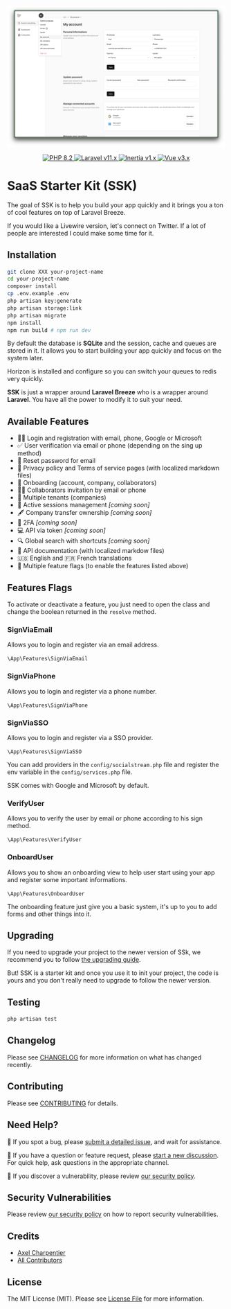 <p align="center">
    <img src="https://github.com/axeldotdev/ssk/blob/main/.github/header.png" alt="SSK UI Screenshot" />
</p>

<p align="center">
    <a href="https://php.net">
        <img alt="PHP 8.2" src="https://img.shields.io/badge/PHP-8.2-777BB4?style=for-the-badge&logo=php">
    </a>
    <a href="https://laravel.com">
        <img alt="Laravel v11.x" src="https://img.shields.io/badge/Laravel-v11.x-FF2D20?style=for-the-badge&logo=laravel">
    </a>
    <a href="https://inertiajs.com/">
        <img alt="Inertia v1.x" src="https://img.shields.io/badge/Inertia-v1.x-846CEE?style=for-the-badge">
    </a>
    <a href="https://vuejs.org/">
        <img alt="Vue v3.x" src="https://img.shields.io/badge/Vue-v3.x-42B883?style=for-the-badge">
    </a>
</p>

# SaaS Starter Kit (SSK)

The goal of SSK is to help you build your app quickly and it brings you a ton of cool features on top of Laravel Breeze.

If you would like a Livewire version, let's connect on Twitter. If a lot of people are interested I could make some time for it.

## Installation

```bash
git clone XXX your-project-name
cd your-project-name
composer install
cp .env.example .env
php artisan key:generate
php artisan storage:link
php artisan migrate
npm install
npm run build # npm run dev
```

By default the database is **SQLite** and the session, cache and queues are stored in it. It allows you to start building your app quickly and focus on the system later.

Horizon is installed and configure so you can switch your queues to redis very quickly.

**SSK** is just a wrapper around **Laravel Breeze** who is a wrapper around **Laravel**. You have all the power to modify it to suit your need.

## Available Features

- 🧑‍💻 Login and registration with email, phone, Google or Microsoft
- ✅ User verification via email or phone (depending on the sing up method)
- 🔑 Reset password for email
- 📜 Privacy policy and Terms of service pages (with localized markdown files)
- 🤝 Onboarding (account, company, collaborators)
- 🧑‍💼 Collaborators invitation by email or phone
- 🏁 Multiple tenants (companies)
- 🔬 Active sessions management *[coming soon]*
- 🖋️ Company transfer ownership *[coming soon]*
- 🔐 2FA *[coming soon]*
- 💻 API via token *[coming soon]*
- 🔍 Global search with shortcuts *[coming soon]*
- 📖 API documentation (with localized markdow files)
- 🇺🇸 English and 🇫🇷 French translations
- 🚦 Multiple feature flags (to enable the features listed above)

## Features Flags

To activate or deactivate a feature, you just need to open the class and change the boolean returned in the `resolve` method.

### SignViaEmail

Allows you to login and register via an email address.

`\App\Features\SignViaEmail`

### SignViaPhone

Allows you to login and register via a phone number.

`\App\Features\SignViaPhone`

### SignViaSSO

Allows you to login and register via a SSO provider.

`\App\Features\SignViaSSO`

You can add providers in the `config/socialstream.php` file and register the env variable in the `config/services.php` file.

SSK comes with Google and Microsoft by default.

### VerifyUser

Allows you to verify the user by email or phone according to his sign method.

`\App\Features\VerifyUser`

### OnboardUser

Allows you to show an onboarding view to help user start using your app and register some important informations.

`\App\Features\OnboardUser`

The onboarding feature just give you a basic system, it's up to you to add forms and other things into it.

## Upgrading

If you need to upgrade your project to the newer version of SSk, we recommend you to follow [the upgrading guide](UPGRADING.md).

But! SSK is a starter kit and once you use it to init your project, the code is yours and you don't really need to upgrade to follow the newer version.

## Testing

```bash
php artisan test
```

## Changelog

Please see [CHANGELOG](CHANGELOG.md) for more information on what has changed recently.

## Contributing

Please see [CONTRIBUTING](CONTRIBUTING.md) for details.

## Need Help?

🐞 If you spot a bug, please [submit a detailed issue](https://github.com/axeldotdev/ssk/issues/new?assignees=&labels=bug&template=bug_report.md), and wait for assistance.

🤔 If you have a question or feature request, please [start a new discussion](https://github.com/axeldotdev/ssk/discussions/new). For quick help, ask questions in the appropriate channel.

🔐 If you discover a vulnerability, please review [our security policy](../../security/policy).

## Security Vulnerabilities

Please review [our security policy](../../security/policy) on how to report security vulnerabilities.

## Credits

- [Axel Charpentier](https://github.com/axeldotdev)
- [All Contributors](../../contributors)

## License

The MIT License (MIT). Please see [License File](LICENSE.md) for more information.
